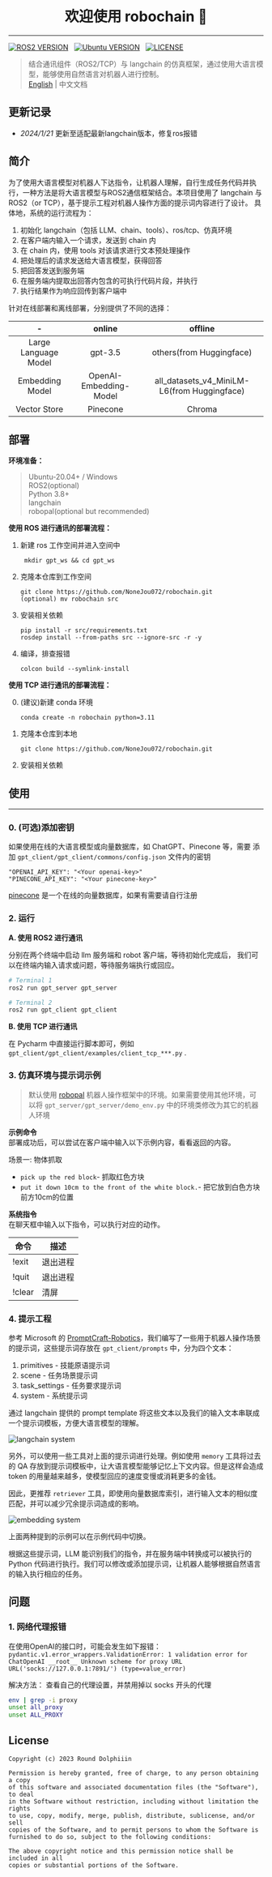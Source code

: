 <h1 align="center">欢迎使用 robochain 👋</h1>  

--- 

[![ROS2 VERSION](https://img.shields.io/badge/ROS-ROS%202%20Foxy-brightgreen)](http://docs.ros.org/en/foxy/index.html)
&nbsp;
[![Ubuntu VERSION](https://img.shields.io/badge/Ubuntu-20.04-yellow)](https://ubuntu.com/)
&nbsp;
[![LICENSE](https://img.shields.io/badge/License-MIT-informational)](https://nonejou072.github.io/)
&nbsp;

> 结合通讯组件（ROS2/TCP）与 langchain 的仿真框架，通过使用大语言模型，能够使用自然语言对机器人进行控制。  
> [English](README-EN.md) | 中文文档

## 更新记录
* *2024/1/21* 更新至适配最新langchain版本，修复ros报错

## 简介

为了使用大语言模型对机器人下达指令，让机器人理解，自行生成任务代码并执行，一种方法是将大语言模型与ROS2通信框架结合。本项目使用了 langchain 与 ROS2（or TCP），基于提示工程对机器人操作方面的提示词内容进行了设计。
具体地，系统的运行流程为：
1. 初始化 langchain（包括 LLM、chain、tools）、ros/tcp、仿真环境
2. 在客户端内输入一个请求，发送到 chain 内
3. 在 chain 内，使用 tools 对该请求进行文本预处理操作
4. 把处理后的请求发送给大语言模型，获得回答
5. 把回答发送到服务端
6. 在服务端内提取出回答内包含的可执行代码片段，并执行
7. 执行结果作为响应回传到客户端中

针对在线部署和离线部署，分别提供了不同的选择：

|          -           |         online         |                   offline                   |
|:--------------------:|:----------------------:|:-------------------------------------------:|
| Large Language Model |        gpt-3.5         |          others(from Huggingface)           |
|   Embedding Model    | OpenAI-Embedding-Model | all_datasets_v4_MiniLM-L6(from Huggingface) |
|    Vector Store      |        Pinecone        |                   Chroma                    |

## 部署

**环境准备：**  
>Ubuntu-20.04+ / Windows  
ROS2(optional)  
Python 3.8+  
langchain  
robopal(optional but recommended)

**使用 ROS 进行通讯的部署流程：**
1. 新建 ros 工作空间并进入空间中
   ```commandline
    mkdir gpt_ws && cd gpt_ws
    ```
2. 克隆本仓库到工作空间
    ```
    git clone https://github.com/NoneJou072/robochain.git
    (optional) mv robochain src
   ```
3. 安装相关依赖
    ```
    pip install -r src/requirements.txt
    rosdep install --from-paths src --ignore-src -r -y
   ```
4. 编译，排查报错
    ```
   colcon build --symlink-install
   ```
**使用 TCP 进行通讯的部署流程：**

0. (建议)新建 conda 环境
    ```
    conda create -n robochain python=3.11
    ```
1. 克隆本仓库到本地
    ```
    git clone https://github.com/NoneJou072/robochain.git
    ```
2. 安装相关依赖

## 使用

---
### 0. (可选)添加密钥
如果使用在线的大语言模型或向量数据库，如 ChatGPT、Pinecone 等，需要
添加 `gpt_client/gpt_client/commons/config.json` 文件内的密钥
   ```
   "OPENAI_API_KEY": "<Your openai-key>"
   "PINECONE_API_KEY": "<Your pinecone-key>"
   ```
[pinecone](https://www.pinecone.io/) 是一个在线的向量数据库，如果有需要请自行注册

### 2. 运行
**A. 使用 ROS2 进行通讯**

分别在两个终端中启动 llm 服务端和 robot 客户端，等待初始化完成后，
我们可以在终端内输入请求或问题，等待服务端执行或回应。
```bash
# Terminal 1
ros2 run gpt_server gpt_server
```
```bash
# Terminal 2
ros2 run gpt_client gpt_client
```
**B. 使用 TCP 进行通讯**

在 Pycharm 中直接运行脚本即可，例如 `gpt_client/gpt_client/examples/client_tcp_***.py` .

### 3. 仿真环境与提示词示例
> 默认使用 [robopal](https://github.com/NoneJou072/robopal) 机器人操作框架中的环境。如果需要使用其他环境，可以将 `gpt_server/gpt_server/demo_env.py` 中的环境类修改为其它的机器人环境

**示例命令**  
部署成功后，可以尝试在客户端中输入以下示例内容，看看返回的内容。

场景一: 物体抓取
  * `pick up the red block`- 抓取红色方块
  * `put it down 10cm to the front of the white block.`- 把它放到白色方块前方10cm的位置

**系统指令**  
在聊天框中输入以下指令，可以执行对应的动作。

| 命令     | 描述   |
|--------|------|
| !exit  | 退出进程 |
| !quit  | 退出进程 |
| !clear | 清屏   |

### 4. 提示工程
参考 Microsoft 的 [PromptCraft-Robotics](https://github.com/microsoft/PromptCraft-Robotics)，我们编写了一些用于机器人操作场景的提示词，这些提示词存放在 `gpt_client/prompts` 中，分为四个文本：
1. primitives - 技能原语提示词
2. scene - 任务场景提示词
3. task_settings - 任务要求提示词
4. system - 系统提示词

通过 langchain 提供的 prompt template 将这些文本以及我们的输入文本串联成一个提示词模板，方便大语言模型的理解。

![langchain system](./docs/assets/chainsystem.png)

另外，可以使用一些工具对上面的提示词进行处理。例如使用 `memory` 工具将过去的 QA 存放到提示词模板中，让大语言模型能够记忆上下文内容。但是这样会造成 token 的用量越来越多，使模型回应的速度变慢或消耗更多的金钱。

因此，更推荐 `retriever` 工具，即使用向量数据库索引，进行输入文本的相似度匹配，并可以减少冗余提示词造成的影响。

![embedding system](./docs/assets/embedding.png)

上面两种提到的示例可以在示例代码中切换。

根据这些提示词，LLM 能识别我们的指令，并在服务端中转换成可以被执行的 Python 代码进行执行。我们可以修改或添加提示词，让机器人能够根据自然语言的输入执行相应的任务。

## 问题
### 1. 网络代理报错
在使用OpenAI的接口时，可能会发生如下报错：
`pydantic.v1.error_wrappers.ValidationError: 1 validation error for ChatOpenAI
__root__
  Unknown scheme for proxy URL URL('socks://127.0.0.1:7891/') (type=value_error)`

解决方法：
查看自己的代理设置，并禁用掉以 socks 开头的代理
```bash 
env | grep -i proxy
unset all_proxy
unset ALL_PROXY
``` 

## License

```
Copyright (c) 2023 Round Dolphiiin

Permission is hereby granted, free of charge, to any person obtaining a copy
of this software and associated documentation files (the "Software"), to deal
in the Software without restriction, including without limitation the rights
to use, copy, modify, merge, publish, distribute, sublicense, and/or sell
copies of the Software, and to permit persons to whom the Software is
furnished to do so, subject to the following conditions:

The above copyright notice and this permission notice shall be included in all
copies or substantial portions of the Software.
```
